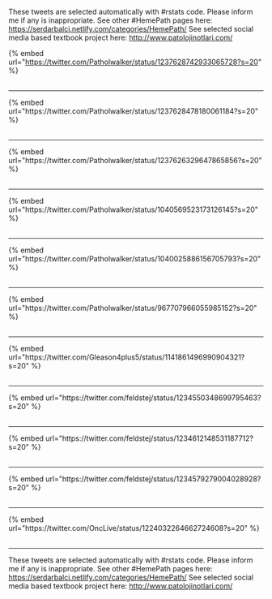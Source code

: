 

These tweets are selected automatically with #rstats code. Please inform me if any is inappropriate.
See other #HemePath pages here: https://serdarbalci.netlify.com/categories/HemePath/ 
See selected social media based textbook project here: http://www.patolojinotlari.com/

{% embed url="https://twitter.com/Patholwalker/status/1237628742933065728?s=20" %}<br>
<br>
<hr>
{% embed url="https://twitter.com/Patholwalker/status/1237628478180061184?s=20" %}<br>
<br>
<hr>
{% embed url="https://twitter.com/Patholwalker/status/1237626329647865856?s=20" %}<br>
<br>
<hr>
{% embed url="https://twitter.com/Patholwalker/status/1040569523173126145?s=20" %}<br>
<br>
<hr>
{% embed url="https://twitter.com/Patholwalker/status/1040025886156705793?s=20" %}<br>
<br>
<hr>
{% embed url="https://twitter.com/Patholwalker/status/967707966055985152?s=20" %}<br>
<br>
<hr>
{% embed url="https://twitter.com/Gleason4plus5/status/1141861496990904321?s=20" %}<br>
<br>
<hr>
{% embed url="https://twitter.com/feldstej/status/1234550348699795463?s=20" %}<br>
<br>
<hr>
{% embed url="https://twitter.com/feldstej/status/1234612148531187712?s=20" %}<br>
<br>
<hr>
{% embed url="https://twitter.com/feldstej/status/1234579279004028928?s=20" %}<br>
<br>
<hr>
{% embed url="https://twitter.com/OncLive/status/1224032264662724608?s=20" %}<br>
<br>
<hr>


These tweets are selected automatically with #rstats code. Please inform me if any is inappropriate.
See other #HemePath pages here: https://serdarbalci.netlify.com/categories/HemePath/ 
See selected social media based textbook project here: http://www.patolojinotlari.com/
